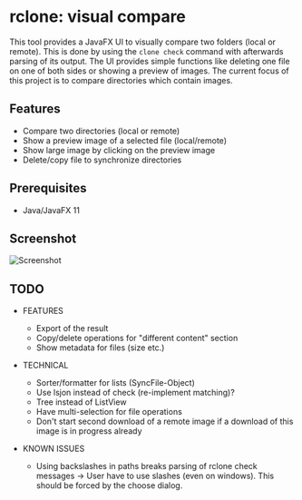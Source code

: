 # rclone: visual compare
This tool provides a JavaFX UI to visually compare two folders (local or remote).
This is done by using the `clone check` command with afterwards parsing of its output.
The UI provides simple functions like deleting one file on one of both sides or showing a preview of images.
The current focus of this project is to compare directories which contain images.

## Features
- Compare two directories (local or remote)
- Show a preview image of a selected file (local/remote)
- Show large image by clicking on the preview image
- Delete/copy file to synchronize directories

## Prerequisites
- Java/JavaFX 11

## Screenshot
![Screenshot](../assets/screenshot.png?raw=true)

## TODO
- FEATURES
  - Export of the result
  - Copy/delete operations for "different content" section
  - Show metadata for files (size etc.)

- TECHNICAL
  - Sorter/formatter for lists (SyncFile-Object)
  - Use lsjon instead of check (re-implement matching)?
  - Tree instead of ListView
  - Have multi-selection for file operations
  - Don't start second download of a remote image if a download of this image is in progress already

- KNOWN ISSUES
  - Using backslashes in paths breaks parsing of rclone check messages -> User have to use slashes (even on windows). This should be forced by the choose dialog.
